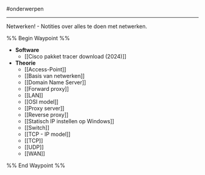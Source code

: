 #onderwerpen 

---
Netwerken! - Notities over alles te doen met netwerken.

%% Begin Waypoint %%
- **Software**
	- [[Cisco pakket tracer download (2024)]]
- **Theorie**
	- [[Access-Point]]
	- [[Basis van netwerken]]
	- [[Domain Name Server]]
	- [[Forward proxy]]
	- [[LAN]]
	- [[OSI model]]
	- [[Proxy server]]
	- [[Reverse proxy]]
	- [[Statisch IP instellen op Windows]]
	- [[Switch]]
	- [[TCP - IP model]]
	- [[TCP]]
	- [[UDP]]
	- [[WAN]]

%% End Waypoint %%


